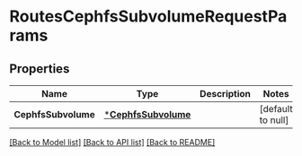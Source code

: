 # RoutesCephfsSubvolumeRequestParams

## Properties
Name | Type | Description | Notes
------------ | ------------- | ------------- | -------------
**CephfsSubvolume** | [***CephfsSubvolume**](.cephfs_subvolume.md) |  | [default to null]

[[Back to Model list]](../README.md#documentation-for-models) [[Back to API list]](../README.md#documentation-for-api-endpoints) [[Back to README]](../README.md)

